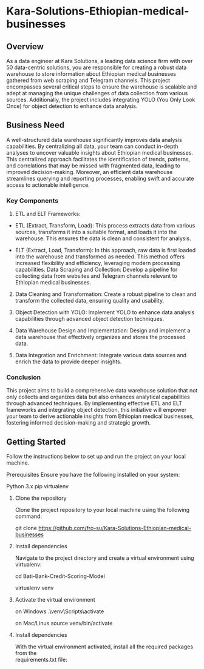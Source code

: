 # Kara-Solutions-Ethiopian-medical-businesses

## Overview

As a data engineer at Kara Solutions, a leading data science firm with over 50 data-centric solutions, you are responsible for creating a robust data warehouse to store information about Ethiopian medical businesses gathered from web scraping and Telegram channels. This project encompasses several critical steps to ensure the warehouse is scalable and adept at managing the unique challenges of data collection from various sources. Additionally, the project includes integrating YOLO (You Only Look Once) for object detection to enhance data analysis.

## Business Need

A well-structured data warehouse significantly improves data analysis capabilities. By centralizing all data, your team can conduct in-depth analyses to uncover valuable insights about Ethiopian medical businesses. This centralized approach facilitates the identification of trends, patterns, and correlations that may be missed with fragmented data, leading to improved decision-making. Moreover, an efficient data warehouse streamlines querying and reporting processes, enabling swift and accurate access to actionable intelligence.

### Key Components

1. ETL and ELT Frameworks:

- ETL (Extract, Transform, Load): This process extracts data from various sources, transforms it into a suitable format, and loads it into the warehouse. This ensures the data is clean and consistent for analysis.

- ELT (Extract, Load, Transform): In this approach, raw data is first loaded into the warehouse and transformed as needed. This method offers increased flexibility and efficiency, leveraging modern processing capabilities.
  Data Scraping and Collection: Develop a pipeline for collecting data from websites and Telegram channels relevant to Ethiopian medical businesses.

2.  Data Cleaning and Transformation: Create a robust pipeline to clean and transform the collected data, ensuring quality and usability.

3.  Object Detection with YOLO: Implement YOLO to enhance data analysis capabilities through advanced object detection techniques.

4.  Data Warehouse Design and Implementation: Design and implement a data warehouse that effectively organizes and stores the processed data.

5.  Data Integration and Enrichment: Integrate various data sources and enrich the data to provide deeper insights.

### Conclusion

This project aims to build a comprehensive data warehouse solution that not only collects and organizes data but also enhances analytical capabilities through advanced techniques. By implementing effective ETL and ELT frameworks and integrating object detection, this initiative will empower your team to derive actionable insights from Ethiopian medical businesses, fostering informed decision-making and strategic growth.

## Getting Started

Follow the instructions below to set up and run the project on your local machine.

Prerequisites Ensure you have the following installed on your system:

Python 3.x pip virtualenv

1. Clone the repository

   Clone the project repository to your local machine using the following command:

   git clone https://github.com/fro-su/Kara-Solutions-Ethiopian-medical-businesses

2. Install dependencies

   Navigate to the project directory and create a virtual environment using virtualenv:

   cd Bati-Bank-Credit-Scoring-Model

   virtualenv venv

3. Activate the virtual environment

   on Windows
   .\venv\Scripts\activate

   on Mac/Linus
   source venv/bin/activate

4. Install dependencies

   With the virtual environment activated, install all the required packages from the  
   requirements.txt file:

